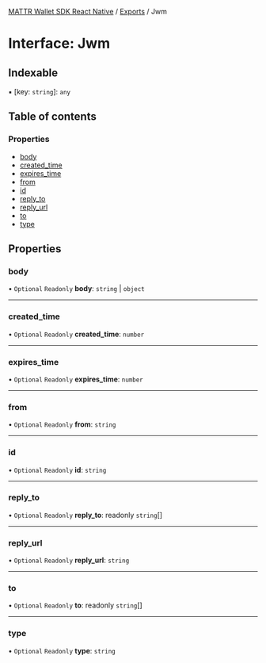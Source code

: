 [MATTR Wallet SDK React Native](../README.md) / [Exports](../modules.md) / Jwm

# Interface: Jwm

## Indexable

▪ [key: `string`]: `any`

## Table of contents

### Properties

- [body](jwm.md#body)
- [created\_time](jwm.md#created_time)
- [expires\_time](jwm.md#expires_time)
- [from](jwm.md#from)
- [id](jwm.md#id)
- [reply\_to](jwm.md#reply_to)
- [reply\_url](jwm.md#reply_url)
- [to](jwm.md#to)
- [type](jwm.md#type)

## Properties

### body

• `Optional` `Readonly` **body**: `string` \| `object`

___

### created\_time

• `Optional` `Readonly` **created\_time**: `number`

___

### expires\_time

• `Optional` `Readonly` **expires\_time**: `number`

___

### from

• `Optional` `Readonly` **from**: `string`

___

### id

• `Optional` `Readonly` **id**: `string`

___

### reply\_to

• `Optional` `Readonly` **reply\_to**: readonly `string`[]

___

### reply\_url

• `Optional` `Readonly` **reply\_url**: `string`

___

### to

• `Optional` `Readonly` **to**: readonly `string`[]

___

### type

• `Optional` `Readonly` **type**: `string`
